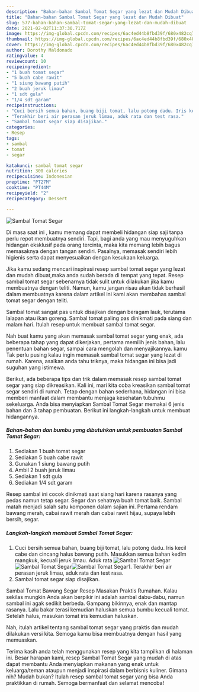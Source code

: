 ```yaml
---
description: "Bahan-bahan Sambal Tomat Segar yang lezat dan Mudah Dibuat"
title: "Bahan-bahan Sambal Tomat Segar yang lezat dan Mudah Dibuat"
slug: 577-bahan-bahan-sambal-tomat-segar-yang-lezat-dan-mudah-dibuat
date: 2021-02-02T11:37:30.717Z
image: https://img-global.cpcdn.com/recipes/6ac4ed44b8fbd39f/680x482cq70/sambal-tomat-segar-foto-resep-utama.jpg
thumbnail: https://img-global.cpcdn.com/recipes/6ac4ed44b8fbd39f/680x482cq70/sambal-tomat-segar-foto-resep-utama.jpg
cover: https://img-global.cpcdn.com/recipes/6ac4ed44b8fbd39f/680x482cq70/sambal-tomat-segar-foto-resep-utama.jpg
author: Dorothy Maldonado
ratingvalue: 4
reviewcount: 10
recipeingredient:
- "1 buah tomat segar"
- "5 buah cabe rawit"
- "1 siung bawang putih"
- "2 buah jeruk limau"
- "1 sdt gula"
- "1/4 sdt garam"
recipeinstructions:
- "Cuci bersih semua bahan, buang biji tomat, lalu potong dadu. Iris kecil cabe dan cincang halus bawang putih. Masukkan semua bahan kedlm mangkuk, kecuali jeruk limau. Aduk rata"
- "Terakhir beri air perasan jeruk limau, aduk rata dan test rasa."
- "Sambal tomat segar siap disajikan."
categories:
- Resep
tags:
- sambal
- tomat
- segar

katakunci: sambal tomat segar 
nutrition: 300 calories
recipecuisine: Indonesian
preptime: "PT27M"
cooktime: "PT44M"
recipeyield: "2"
recipecategory: Dessert

---
```



![Sambal Tomat Segar](https://img-global.cpcdn.com/recipes/6ac4ed44b8fbd39f/680x482cq70/sambal-tomat-segar-foto-resep-utama.jpg)

Di masa  saat ini , kamu memang dapat membeli hidangan siap saji tanpa perlu repot membuatnya sendiri. Tapi, bagi anda yang mau menyuguhkan hidangan eksklusif pada orang tercinta, maka kita memang lebih bagus memasaknya dengan tangan sendiri. Pasalnya, memasak sendiri lebih higienis serta dapat menyesuaikan dengan kesukaan keluarga.

Jika kamu sedang mencari inspirasi resep sambal tomat segar yang lezat dan mudah dibuat,maka anda sudah berada di tempat yang tepat. Resep sambal tomat segar  sebenarnya tidak sulit untuk dilakukan jika kamu membuatnya dengan teliti. Namun, kamu jangan risau akan tidak berhasil dalam membuatnya 
karena dalam artikel ini kami akan membahas sambal tomat segar dengan teliti.  

Sambal tomat sangat pas untuk disajikan dengan beragam lauk, terutama lalapan atau ikan goreng. Sambal tomat paling pas dinikmati pada siang dan malam hari. Itulah resep untuk membuat sambal tomat segar.

Nah buat kamu yang akan memasak sambal tomat segar yang enak, ada beberapa tahap yang dapat dikerjakan, pertama memilih jenis bahan, lalu penentuan bahan segar, sampai cara mengolah dan menyajikannya. kamu Tak perlu pusing kalau ingin memasak sambal tomat segar yang lezat di rumah. Karena, asalkan anda  tahu triknya, maka hidangan ini bisa jadi suguhan yang istimewa.

Berikut, ada beberapa tips dan trik dalam memasak resep sambal tomat segar yang siap dikreasikan. Kali ini, mari kita coba kreasikan sambal tomat segar sendiri di rumah. Tetap dengan bahan sederhana, hidangan ini bisa memberi manfaat dalam membantu menjaga kesehatan tubuhmu sekeluarga. Anda bisa menyiapkan Sambal Tomat Segar memakai 6 jenis bahan dan 3 tahap pembuatan. Berikut ini langkah-langkah untuk membuat hidangannya.

<!--inarticleads1-->

##### Bahan-bahan dan bumbu yang dibutuhkan untuk pembuatan Sambal Tomat Segar:

1. Sediakan 1 buah tomat segar
1. Sediakan 5 buah cabe rawit
1. Gunakan 1 siung bawang putih
1. Ambil 2 buah jeruk limau
1. Sediakan 1 sdt gula
1. Sediakan 1/4 sdt garam


Resep sambal ini cocok dinikmati saat siang hari karena rasanya yang pedas namun tetap segar. Segar dan sehatnya buah tomat baik. Sambal matah menjadi salah satu komponen dalam sajian ini. Pertama rendam bawang merah, cabai rawit merah dan cabai rawit hijau, supaya lebih bersih, segar. 

<!--inarticleads2-->

##### Langkah-langkah membuat Sambal Tomat Segar:

1. Cuci bersih semua bahan, buang biji tomat, lalu potong dadu. Iris kecil cabe dan cincang halus bawang putih. Masukkan semua bahan kedlm mangkuk, kecuali jeruk limau. Aduk rata
<img src="https://img-global.cpcdn.com/steps/47081a9d25038b0b/160x128cq70/sambal-tomat-segar-langkah-memasak-1-foto.jpg" alt="Sambal Tomat Segar"><img src="https://img-global.cpcdn.com/steps/5d11e04f27e0294d/160x128cq70/sambal-tomat-segar-langkah-memasak-1-foto.jpg" alt="Sambal Tomat Segar"><img src="https://img-global.cpcdn.com/steps/b7da448adc02c152/160x128cq70/sambal-tomat-segar-langkah-memasak-1-foto.jpg" alt="Sambal Tomat Segar">1. Terakhir beri air perasan jeruk limau, aduk rata dan test rasa.
1. Sambal tomat segar siap disajikan.


Sambal Tomat Bawang Segar Resep Masakan Praktis Rumahan. Kalau sekilas mungkin Anda akan berpikir ini adalah sambal dabu-dabu, namun sambal ini agak sedikit berbeda. Gampang bikinnya, enak dan mantap rasanya. Lalu bakar terasi kemudian haluskan semua bumbu kecuali tomat. Setelah halus, masukan tomat iris kemudian haluskan. 

Nah, itulah artikel tentang  sambal tomat segar  yang praktis dan mudah dilakukan versi kita. Semoga kamu bisa membuatnya dengan hasil yang memuaskan. 

Terima kasih anda telah menggunakan resep yang kita tampilkan di halaman ini. Besar harapan kami, resep  Sambal Tomat Segar yang mudah di atas dapat membantu Anda menyiapkan makanan yang enak untuk keluarga/teman ataupun menjadi inspirasi dalam berbisnis kuliner. Gimana nih? Mudah bukan? Itulah resep sambal tomat segar yang bisa Anda praktikkan di rumah. Semoga bermanfaat dan selamat mencoba!


